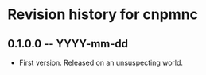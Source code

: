 # Revision history for cnpmnc

## 0.1.0.0 -- YYYY-mm-dd

* First version. Released on an unsuspecting world.

